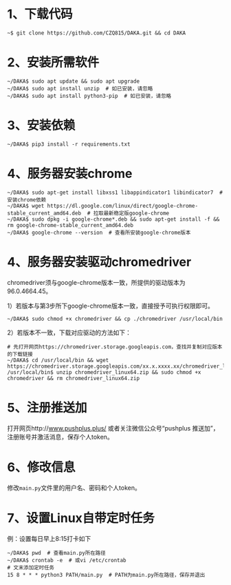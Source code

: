 # 1、下载代码

```shell
~$ git clone https://github.com/CZQ815/DAKA.git && cd DAKA
```

# 2、安装所需软件

```shell
~/DAKA$ sudo apt update && sudo apt upgrade
~/DAKA$ sudo apt install unzip  # 如已安装，请忽略
~/DAKA$ sudo apt install python3-pip  # 如已安装，请忽略
```

# 3、安装依赖

```shell
~/DAKA$ pip3 install -r requirements.txt
```

# 4、服务器安装chrome

```shell
~/DAKA$ sudo apt-get install libxss1 libappindicator1 libindicator7  # 安装chrome依赖
~/DAKA$ wget https://dl.google.com/linux/direct/google-chrome-stable_current_amd64.deb  # 拉取最新稳定版google-chrome
~/DAKA$ sudo dpkg -i google-chrome*.deb && sudo apt-get install -f && rm google-chrome-stable_current_amd64.deb
~/DAKA$ google-chrome --version  # 查看所安装google-chrome版本
```

# 4、服务器安装驱动chromedriver

chromedriver须与google-chrome版本一致，所提供的驱动版本为96.0.4664.45。

1）若版本与第3步所下google-chrome版本一致，直接授予可执行权限即可。

```shell
~/DAKA$ sudo chmod +x chromedriver && cp ./chromedriver /usr/local/bin
```

2）若版本不一致，下载对应驱动的方法如下：

```shell
# 先打开网页https://chromedriver.storage.googleapis.com，查找并复制对应版本的下载链接
~/DAKA$ cd /usr/local/bin && wget https://chromedriver.storage.googleapis.com/xx.x.xxxx.xx/chromedriver_linux64.zip
/usr/local/bin$ unzip chromedriver_linux64.zip && sudo chmod +x chromedriver && rm chromedriver_linux64.zip
```

# 5、注册推送加

打开网页http://www.pushplus.plus/ 或者关注微信公众号“pushplus 推送加”，注册账号并激活消息，保存个人token。

# 6、修改信息

修改`main.py`文件里的用户名、密码和个人token。

# 7、设置Linux自带定时任务

例：设置每日早上8:15打卡如下

```shell
~/DAKA$ pwd  # 查看main.py所在路径
~/DAKA$ crontab -e  # 或vi /etc/crontab
# 文末添加定时任务
15 8 * * * python3 PATH/main.py  # PATH为main.py所在路径，保存并退出
```
